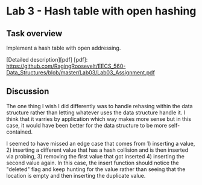 # Lab 3 - Hash table with open hashing

## Task overview

Implement a hash table with open addressing.

[Detailed description][pdf]
[pdf]: https://github.com/RagingRoosevelt/EECS_560-Data_Structures/blob/master/Lab03/Lab03_Assignment.pdf

## Discussion

The one thing I wish I did differently was to handle rehasing within the data structure rather than 
letting whatever uses the data structure handle it.  I think that it varries by application which 
way makes more sense but in this case, it would have been better for the data structure to be more 
self-contained.

I seemed to have missed an edge case that comes from 1) inserting a value, 2) inserting a different 
value that has a hash collision and is then inserted via probing, 3) removing the first value that 
got inserted 4) inserting the second value again.  In this case, the insert function should notice 
the "deleted" flag and keep hunting for the value rather than seeing that the location is empty and 
then inserting the duplicate value.